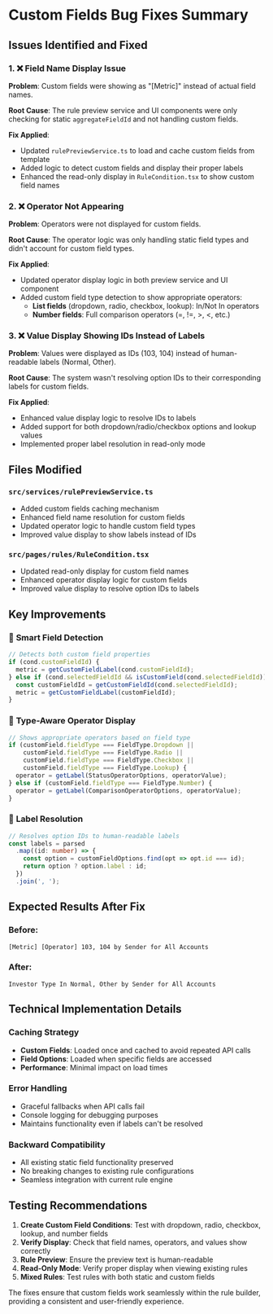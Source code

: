 # Custom Fields Bug Fixes Summary

## Issues Identified and Fixed

### 1. ❌ **Field Name Display Issue**
**Problem**: Custom fields were showing as "[Metric]" instead of actual field names.

**Root Cause**: The rule preview service and UI components were only checking for static `aggregateFieldId` and not handling custom fields.

**Fix Applied**:
- Updated `rulePreviewService.ts` to load and cache custom fields from template
- Added logic to detect custom fields and display their proper labels
- Enhanced the read-only display in `RuleCondition.tsx` to show custom field names

### 2. ❌ **Operator Not Appearing**  
**Problem**: Operators were not displayed for custom fields.

**Root Cause**: The operator logic was only handling static field types and didn't account for custom field types.

**Fix Applied**:
- Updated operator display logic in both preview service and UI component
- Added custom field type detection to show appropriate operators:
  - **List fields** (dropdown, radio, checkbox, lookup): In/Not In operators
  - **Number fields**: Full comparison operators (=, !=, >, <, etc.)

### 3. ❌ **Value Display Showing IDs Instead of Labels**
**Problem**: Values were displayed as IDs (103, 104) instead of human-readable labels (Normal, Other).

**Root Cause**: The system wasn't resolving option IDs to their corresponding labels for custom fields.

**Fix Applied**:
- Enhanced value display logic to resolve IDs to labels
- Added support for both dropdown/radio/checkbox options and lookup values
- Implemented proper label resolution in read-only mode

## Files Modified

### `src/services/rulePreviewService.ts`
- Added custom fields caching mechanism
- Enhanced field name resolution for custom fields
- Updated operator logic to handle custom field types
- Improved value display to show labels instead of IDs

### `src/pages/rules/RuleCondition.tsx`
- Updated read-only display for custom field names
- Enhanced operator display logic for custom fields  
- Improved value display to resolve option IDs to labels

## Key Improvements

### 🎯 **Smart Field Detection**
```typescript
// Detects both custom field properties
if (cond.customFieldId) {
  metric = getCustomFieldLabel(cond.customFieldId);
} else if (cond.selectedFieldId && isCustomField(cond.selectedFieldId)) {
  const customFieldId = getCustomFieldId(cond.selectedFieldId);
  metric = getCustomFieldLabel(customFieldId);
}
```

### 🎯 **Type-Aware Operator Display**
```typescript
// Shows appropriate operators based on field type
if (customField.fieldType === FieldType.Dropdown ||
    customField.fieldType === FieldType.Radio ||
    customField.fieldType === FieldType.Checkbox ||
    customField.fieldType === FieldType.Lookup) {
  operator = getLabel(StatusOperatorOptions, operatorValue);
} else if (customField.fieldType === FieldType.Number) {
  operator = getLabel(ComparisonOperatorOptions, operatorValue);
}
```

### 🎯 **Label Resolution**
```typescript
// Resolves option IDs to human-readable labels
const labels = parsed
  .map((id: number) => {
    const option = customFieldOptions.find(opt => opt.id === id);
    return option ? option.label : id;
  })
  .join(', ');
```

## Expected Results After Fix

### Before:
```
[Metric] [Operator] 103, 104 by Sender for All Accounts
```

### After:
```
Investor Type In Normal, Other by Sender for All Accounts
```

## Technical Implementation Details

### Caching Strategy
- **Custom Fields**: Loaded once and cached to avoid repeated API calls
- **Field Options**: Loaded when specific fields are accessed
- **Performance**: Minimal impact on load times

### Error Handling
- Graceful fallbacks when API calls fail
- Console logging for debugging purposes
- Maintains functionality even if labels can't be resolved

### Backward Compatibility
- All existing static field functionality preserved
- No breaking changes to existing rule configurations
- Seamless integration with current rule engine

## Testing Recommendations

1. **Create Custom Field Conditions**: Test with dropdown, radio, checkbox, lookup, and number fields
2. **Verify Display**: Check that field names, operators, and values show correctly
3. **Rule Preview**: Ensure the preview text is human-readable
4. **Read-Only Mode**: Verify proper display when viewing existing rules
5. **Mixed Rules**: Test rules with both static and custom fields

The fixes ensure that custom fields work seamlessly within the rule builder, providing a consistent and user-friendly experience.
